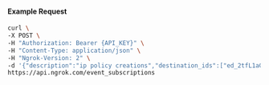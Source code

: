 <!-- Code generated for API Clients. DO NOT EDIT. -->

#### Example Request

```bash
curl \
-X POST \
-H "Authorization: Bearer {API_KEY}" \
-H "Content-Type: application/json" \
-H "Ngrok-Version: 2" \
-d '{"description":"ip policy creations","destination_ids":["ed_2tfL1aCDFuPWzCvVyFAzaAVwFK7"],"metadata":"{\"environment\": \"staging\"}","sources":[{"type":"ip_policy_created.v0"}]}' \
https://api.ngrok.com/event_subscriptions
```
